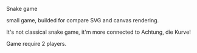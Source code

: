 Snake game

small game, builded for compare SVG and canvas rendering. 

It's not classical snake game, it'm more connected to Achtung, die Kurve!

Game require 2 players.
